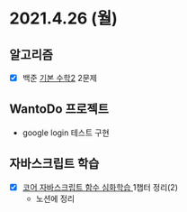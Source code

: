 # 2021.4.26 (월)

## 알고리즘

- [x] 백준 [기본 수학2](https://www.acmicpc.net/step/8) 2문제

## WantoDo 프로젝트

- google login 테스트 구현

## 자바스크립트 학습

- [x] [코어 자바스크립트 함수 심화학습 ](https://ko.javascript.info/advanced-functions) 1챕터 정리(2)
  - 노션에 정리
